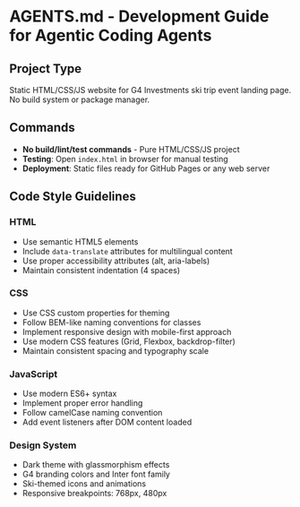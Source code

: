 # AGENTS.md - Development Guide for Agentic Coding Agents

## Project Type
Static HTML/CSS/JS website for G4 Investments ski trip event landing page. No build system or package manager.

## Commands
- **No build/lint/test commands** - Pure HTML/CSS/JS project
- **Testing**: Open `index.html` in browser for manual testing
- **Deployment**: Static files ready for GitHub Pages or any web server

## Code Style Guidelines

### HTML
- Use semantic HTML5 elements
- Include `data-translate` attributes for multilingual content
- Use proper accessibility attributes (alt, aria-labels)
- Maintain consistent indentation (4 spaces)

### CSS
- Use CSS custom properties for theming
- Follow BEM-like naming conventions for classes
- Implement responsive design with mobile-first approach
- Use modern CSS features (Grid, Flexbox, backdrop-filter)
- Maintain consistent spacing and typography scale

### JavaScript
- Use modern ES6+ syntax
- Implement proper error handling
- Follow camelCase naming convention
- Add event listeners after DOM content loaded

### Design System
- Dark theme with glassmorphism effects
- G4 branding colors and Inter font family
- Ski-themed icons and animations
- Responsive breakpoints: 768px, 480px